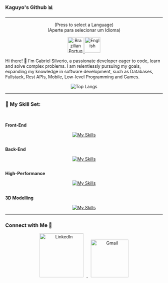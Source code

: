 ### Kaguyo's Github 📊

---

<p align="center">
  (Press to select a Language)
  <br>
  (Aperte para selecionar um Idioma)
<p/>
  
<p align="center">
  <a href="https://github.com/Kaguyo">
    <img src="https://upload.wikimedia.org/wikipedia/commons/0/05/Flag_of_Brazil.svg" alt="Brazilian Portuguese" width="50" height="50">
  </a>
  <a href="https://github.com/Kaguyo/Kaguyo/blob/main/README-english.md">
    <img src="https://www.svgrepo.com/show/248851/united-states.svg" alt="English" width="50" height="50">
  </a>
</p>

Hi there! 👋 I'm Gabriel Silverio, a passionate developer eager to code, learn and solve complex problems. I am relentlessly pursuing my goals, expanding my knowledge in software development, such as Databases, Fullstack, Rest APIs, Mobile, Low-level Programming and Games.

<div align="center">
  
![Top Langs](https://github-readme-stats.vercel.app/api/top-langs/?username=Kaguyo&layout=compact&theme=radical&bg_color=30,1A1B27,191A23&title_color=8E24AA&border_color=8E24AA&langs_count=6&hide=html,css)

  
</div> 

--- 

### 🧬 My Skill Set:

<br>

**Front-End**

<div align="center">
  
  [![My Skills](https://skillicons.dev/icons?i=js,ts,html,css,react)](https://skillicons.dev)

</div>

##

**Back-End**

<div align="center">
  
  [![My Skills](https://skillicons.dev/icons?i=dotnet,cs,java,python,js,ts,docker,postgres,express,nodejs,postman)](https://skillicons.dev)
  
</div>

##

**High-Performance**

<div align="center">
  
  [![My Skills](https://skillicons.dev/icons?i=c,cpp,cmake)](https://skillicons.dev)
  
</div>

##

**3D Modelling**

<div align="center">
  
  [![My Skills](https://skillicons.dev/icons?i=blender)](https://skillicons.dev)
  
</div>

---

### Connect with Me 🤝
<p align="center">
  <a href="https://www.linkedin.com/in/gabriel-silverio-8b35a4241/" target="_blank">
    <img src="https://www.logo.wine/a/logo/LinkedIn/LinkedIn-Logo.wine.svg" alt="LinkedIn" width="140" style="margin: 0 10px;">
  </a>
  <a href="mailto:dev.gabriel.silverio@gmail.com" target="_blank">
    <img src="https://www.logo.wine/a/logo/Gmail/Gmail-Logo.wine.svg" alt="Gmail" width="120" style="margin: 0 10px;">
  </a>
</p>
